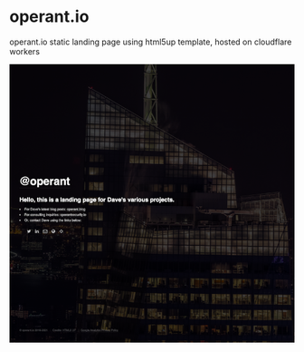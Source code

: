 # operant.io
operant.io static landing page using html5up template, hosted on cloudflare workers

![alt text](https://github.com/0xOperant/operant.io/blob/master/landingpage.png?raw=true)
